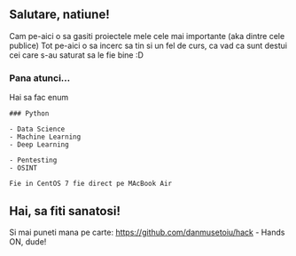## Salutare, natiune!

Cam pe-aici o sa gasiti proiectele mele cele mai importante (aka dintre cele publice)
Tot pe-aici o sa incerc sa tin si un fel de curs, ca vad ca sunt destui cei care s-au saturat sa le fie bine :D

### Pana atunci...

Hai sa fac enum

```
### Python

- Data Science
- Machine Learning
- Deep Learning

- Pentesting
- OSINT

Fie in CentOS 7 fie direct pe MAcBook Air
```
## Hai, sa fiti sanatosi!

Si mai puneti mana pe carte: https://github.com/danmusetoiu/hack - Hands ON, dude!
